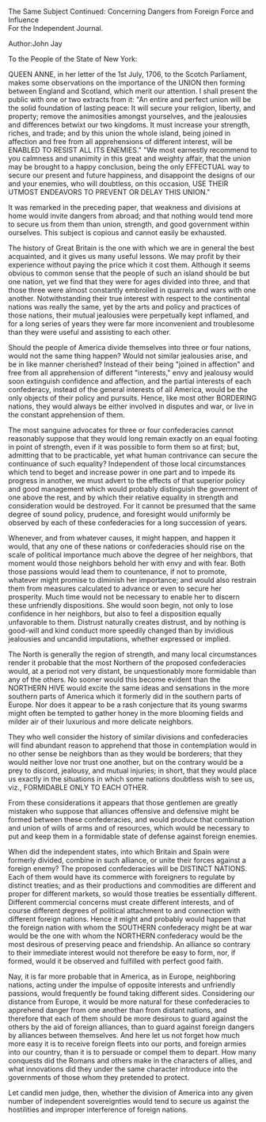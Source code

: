 The Same Subject Continued: Concerning Dangers from Foreign Force and Influence  
For the Independent Journal.

Author:John Jay

To the People of the State of New York:

QUEEN ANNE, in her letter of the 1st July, 1706, to the Scotch Parliament, makes some observations on the importance of the UNION then forming between England and Scotland, which merit our attention. I shall present the public with one or two extracts from it: "An entire and perfect union will be the solid foundation of lasting peace: It will secure your religion, liberty, and property; remove the animosities amongst yourselves, and the jealousies and differences betwixt our two kingdoms. It must increase your strength, riches, and trade; and by this union the whole island, being joined in affection and free from all apprehensions of different interest, will be ENABLED TO RESIST ALL ITS ENEMIES." "We most earnestly recommend to you calmness and unanimity in this great and weighty affair, that the union may be brought to a happy conclusion, being the only EFFECTUAL way to secure our present and future happiness, and disappoint the designs of our and your enemies, who will doubtless, on this occasion, USE THEIR UTMOST ENDEAVORS TO PREVENT OR DELAY THIS UNION."

It was remarked in the preceding paper, that weakness and divisions at home would invite dangers from abroad; and that nothing would tend more to secure us from them than union, strength, and good government within ourselves. This subject is copious and cannot easily be exhausted.

The history of Great Britain is the one with which we are in general the best acquainted, and it gives us many useful lessons. We may profit by their experience without paying the price which it cost them. Although it seems obvious to common sense that the people of such an island should be but one nation, yet we find that they were for ages divided into three, and that those three were almost constantly embroiled in quarrels and wars with one another. Notwithstanding their true interest with respect to the continental nations was really the same, yet by the arts and policy and practices of those nations, their mutual jealousies were perpetually kept inflamed, and for a long series of years they were far more inconvenient and troublesome than they were useful and assisting to each other.

Should the people of America divide themselves into three or four nations, would not the same thing happen? Would not similar jealousies arise, and be in like manner cherished? Instead of their being "joined in affection" and free from all apprehension of different "interests," envy and jealousy would soon extinguish confidence and affection, and the partial interests of each confederacy, instead of the general interests of all America, would be the only objects of their policy and pursuits. Hence, like most other BORDERING nations, they would always be either involved in disputes and war, or live in the constant apprehension of them.

The most sanguine advocates for three or four confederacies cannot reasonably suppose that they would long remain exactly on an equal footing in point of strength, even if it was possible to form them so at first; but, admitting that to be practicable, yet what human contrivance can secure the continuance of such equality? Independent of those local circumstances which tend to beget and increase power in one part and to impede its progress in another, we must advert to the effects of that superior policy and good management which would probably distinguish the government of one above the rest, and by which their relative equality in strength and consideration would be destroyed. For it cannot be presumed that the same degree of sound policy, prudence, and foresight would uniformly be observed by each of these confederacies for a long succession of years.

Whenever, and from whatever causes, it might happen, and happen it would, that any one of these nations or confederacies should rise on the scale of political importance much above the degree of her neighbors, that moment would those neighbors behold her with envy and with fear. Both those passions would lead them to countenance, if not to promote, whatever might promise to diminish her importance; and would also restrain them from measures calculated to advance or even to secure her prosperity. Much time would not be necessary to enable her to discern these unfriendly dispositions. She would soon begin, not only to lose confidence in her neighbors, but also to feel a disposition equally unfavorable to them. Distrust naturally creates distrust, and by nothing is good-will and kind conduct more speedily changed than by invidious jealousies and uncandid imputations, whether expressed or implied.

The North is generally the region of strength, and many local circumstances render it probable that the most Northern of the proposed confederacies would, at a period not very distant, be unquestionably more formidable than any of the others. No sooner would this become evident than the NORTHERN HIVE would excite the same ideas and sensations in the more southern parts of America which it formerly did in the southern parts of Europe. Nor does it appear to be a rash conjecture that its young swarms might often be tempted to gather honey in the more blooming fields and milder air of their luxurious and more delicate neighbors.

They who well consider the history of similar divisions and confederacies will find abundant reason to apprehend that those in contemplation would in no other sense be neighbors than as they would be borderers; that they would neither love nor trust one another, but on the contrary would be a prey to discord, jealousy, and mutual injuries; in short, that they would place us exactly in the situations in which some nations doubtless wish to see us, viz., FORMIDABLE ONLY TO EACH OTHER.

From these considerations it appears that those gentlemen are greatly mistaken who suppose that alliances offensive and defensive might be formed between these confederacies, and would produce that combination and union of wills of arms and of resources, which would be necessary to put and keep them in a formidable state of defense against foreign enemies.

When did the independent states, into which Britain and Spain were formerly divided, combine in such alliance, or unite their forces against a foreign enemy? The proposed confederacies will be DISTINCT NATIONS. Each of them would have its commerce with foreigners to regulate by distinct treaties; and as their productions and commodities are different and proper for different markets, so would those treaties be essentially different. Different commercial concerns must create different interests, and of course different degrees of political attachment to and connection with different foreign nations. Hence it might and probably would happen that the foreign nation with whom the SOUTHERN confederacy might be at war would be the one with whom the NORTHERN confederacy would be the most desirous of preserving peace and friendship. An alliance so contrary to their immediate interest would not therefore be easy to form, nor, if formed, would it be observed and fulfilled with perfect good faith.

Nay, it is far more probable that in America, as in Europe, neighboring nations, acting under the impulse of opposite interests and unfriendly passions, would frequently be found taking different sides. Considering our distance from Europe, it would be more natural for these confederacies to apprehend danger from one another than from distant nations, and therefore that each of them should be more desirous to guard against the others by the aid of foreign alliances, than to guard against foreign dangers by alliances between themselves. And here let us not forget how much more easy it is to receive foreign fleets into our ports, and foreign armies into our country, than it is to persuade or compel them to depart. How many conquests did the Romans and others make in the characters of allies, and what innovations did they under the same character introduce into the governments of those whom they pretended to protect.

Let candid men judge, then, whether the division of America into any given number of independent sovereignties would tend to secure us against the hostilities and improper interference of foreign nations.

